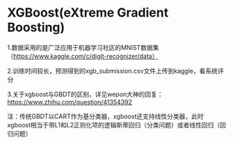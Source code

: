 # XGBoost(eXtreme Gradient Boosting)
1.数据采用的是广泛应用于机器学习社区的MNIST数据集（https://www.kaggle.com/c/digit-recognizer/data）

2.训练时间较长，预测得到的xgb_submission.csv文件上传到kaggle，看系统评分

3.关于xgboost与GBDT的区别，详见wepon大神的回复：https://www.zhihu.com/question/41354392

注：传统GBDT以CART作为基分类器，xgboost还支持线性分类器，此时xgboost相当于带L1和L2正则化项的逻辑斯蒂回归（分类问题）或者线性回归（回归问题）

